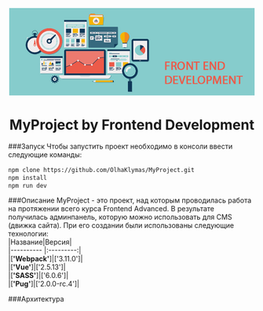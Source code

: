 <!-- Название -->
<div align="center">
    <img src="./static/img/front_end.jpg" width="500">
    <h1> MyProject by Frontend Development</h1>
</div>

<!-- Запуск -->
###Запуск
Чтобы запустить проект необходимо в консоли ввести следующие команды:
```
npm clone https://github.com/OlhaKlymas/MyProject.git
npm install
npm run dev
```
<!-- Описание -->
###Описание
MyProject - это проект, над которым проводилась работа на протяжении всего курса Frontend Advanced. В результате получилась админпанель, которую можно использовать для CMS (движка сайта). 
При его создании были использованы следующие технологии:  
|Название|Версия|  
|---------- |:---------:|  
|[**'Webpack'**]|['3.11.0']|  
|[**'Vue'**]|['2.5.13']|  
|[**'SASS'**]|['6.0.6']|  
|[**'Pug'**]|['2.0.0-rc.4']|  

<!-- Архитектура -->
###Архитектура
